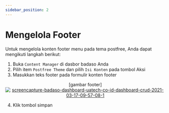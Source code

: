 ```yaml
---
sidebar_position: 2
---
```


# Mengelola Footer

Untuk mengelola konten footer menu pada tema postfree, Anda dapat mengikuti langkah berikut:
1. Buka `Content Manager` di dasbor badaso Anda
2. Pilih item `Postfree Theme` dan pilih `Isi Konten` pada tombol Aksi
3. Masukkan teks footer pada formulir konten footer
<p align="center">
[gambar footer]
  <a href="https://badaso-docs.uatech.co.id/">
    <img src="http://localhost:3000/img/footer.png" alt="screencapture-badaso-dashboard-uatech-co-id-dashboard-crud-2021-03-17-09-57-08-1" />
  </a>
</p>

4. Klik tombol simpan
